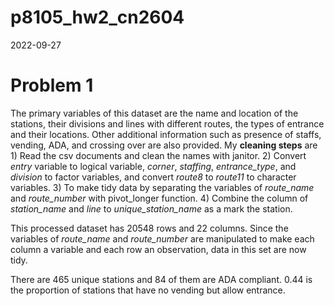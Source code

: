 p8105_hw2_cn2604
================
2022-09-27

# Problem 1

The primary variables of this dataset are the name and location of the
stations, their divisions and lines with different routes, the types of
entrance and their locations. Other additional information such as
presence of staffs, vending, ADA, and crossing over are also provided.
My **cleaning steps** are 1) Read the csv documents and clean the names
with janitor. 2) Convert *entry* variable to logical variable, *corner*,
*staffing*, *entrance_type*, and *division* to factor variables, and
convert *route8* to *route11* to character variables. 3) To make tidy
data by separating the variables of *route_name* and *route_number* with
pivot_longer function. 4) Combine the column of *station_name* and
*line* to *unique_station_name* as a mark the station.

This processed dataset has 20548 rows and 22 columns. Since the
variables of *route_name* and *route_number* are manipulated to make
each column a variable and each row an observation, data in this set are
now tidy.

There are 465 unique stations and 84 of them are ADA compliant. 0.44 is
the proportion of stations that have no vending but allow entrance.
